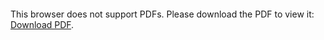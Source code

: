 <object data="christ-in-song/CIS1908pdfs/444.pdf" type="application/pdf" width="100%" height="1024px">
    <embed src="christ-in-song/CIS1908pdfs/444.pdf">
        <p>This browser does not support PDFs. Please download the PDF to view it: <a href="christ-in-song/CIS1908pdfs/444.pdf">Download PDF</a>.</p>
    </embed>
</object>
